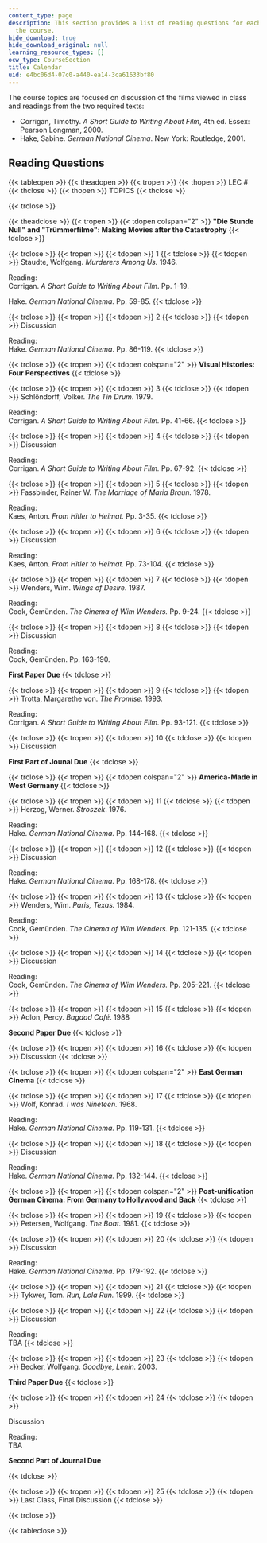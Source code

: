 ```yaml
---
content_type: page
description: This section provides a list of reading questions for each session of
  the course.
hide_download: true
hide_download_original: null
learning_resource_types: []
ocw_type: CourseSection
title: Calendar
uid: e4bc06d4-07c0-a440-ea14-3ca61633bf80
---
```


The course topics are focused on discussion of the films viewed in class and readings from the two required texts:

*   Corrigan, Timothy. _A Short Guide to Writing About Film_, 4th ed. Essex: Pearson Longman, 2000.
*   Hake, Sabine. _German National Cinema_. New York: Routledge, 2001.

Reading Questions
-----------------

{{< tableopen >}}
{{< theadopen >}}
{{< tropen >}}
{{< thopen >}}
LEC #
{{< thclose >}}
{{< thopen >}}
TOPICS
{{< thclose >}}

{{< trclose >}}

{{< theadclose >}}
{{< tropen >}}
{{< tdopen colspan="2" >}}
**"Die Stunde Null" and "Trümmerfilme": Making Movies after the Catastrophy**
{{< tdclose >}}

{{< trclose >}}
{{< tropen >}}
{{< tdopen >}}
1
{{< tdclose >}}
{{< tdopen >}}
Staudte, Wolfgang. _Murderers Among Us._ 1946.  
  
Reading:  
Corrigan. _A Short Guide to Writing About Film_. Pp. 1-19.  
  
Hake. _German National Cinema._ Pp. 59-85.
{{< tdclose >}}

{{< trclose >}}
{{< tropen >}}
{{< tdopen >}}
2
{{< tdclose >}}
{{< tdopen >}}
Discussion  
  
Reading:  
Hake. _German National Cinema_. Pp. 86-119.
{{< tdclose >}}

{{< trclose >}}
{{< tropen >}}
{{< tdopen colspan="2" >}}
**Visual Histories: Four Perspectives**
{{< tdclose >}}

{{< trclose >}}
{{< tropen >}}
{{< tdopen >}}
3
{{< tdclose >}}
{{< tdopen >}}
Schlöndorff, Volker. _The Tin Drum_. 1979.  
  
Reading:  
Corrigan. _A Short Guide to Writing About Film._ Pp. 41-66.
{{< tdclose >}}

{{< trclose >}}
{{< tropen >}}
{{< tdopen >}}
4
{{< tdclose >}}
{{< tdopen >}}
Discussion  
  
Reading:  
Corrigan. _A Short Guide to Writing About Film._ Pp. 67-92.
{{< tdclose >}}

{{< trclose >}}
{{< tropen >}}
{{< tdopen >}}
5
{{< tdclose >}}
{{< tdopen >}}
Fassbinder, Rainer W. _The Marriage of Maria Braun._ 1978.  
  
Reading:  
Kaes, Anton. _From Hitler to Heimat._ Pp. 3-35.
{{< tdclose >}}

{{< trclose >}}
{{< tropen >}}
{{< tdopen >}}
6
{{< tdclose >}}
{{< tdopen >}}
Discussion  
  
Reading:  
Kaes, Anton. _From Hitler to Heimat._ Pp. 73-104.
{{< tdclose >}}

{{< trclose >}}
{{< tropen >}}
{{< tdopen >}}
7
{{< tdclose >}}
{{< tdopen >}}
Wenders, Wim. _Wings of Desire._ 1987.  
  
Reading:  
Cook, Gemünden. _The Cinema of Wim Wenders._ Pp. 9-24.
{{< tdclose >}}

{{< trclose >}}
{{< tropen >}}
{{< tdopen >}}
8
{{< tdclose >}}
{{< tdopen >}}
Discussion  
  
Reading:  
Cook, Gemünden. Pp. 163-190.  
  
**First Paper Due**
{{< tdclose >}}

{{< trclose >}}
{{< tropen >}}
{{< tdopen >}}
9
{{< tdclose >}}
{{< tdopen >}}
Trotta, Margarethe von. _The Promise._ 1993.  
  
Reading:  
Corrigan. _A Short Guide to Writing About Film._ Pp. 93-121.
{{< tdclose >}}

{{< trclose >}}
{{< tropen >}}
{{< tdopen >}}
10
{{< tdclose >}}
{{< tdopen >}}
Discussion  
  
**First Part of Jounal Due**
{{< tdclose >}}

{{< trclose >}}
{{< tropen >}}
{{< tdopen colspan="2" >}}
**America-Made in West Germany**
{{< tdclose >}}

{{< trclose >}}
{{< tropen >}}
{{< tdopen >}}
11
{{< tdclose >}}
{{< tdopen >}}
Herzog, Werner. _Stroszek_. 1976.  
  
Reading:  
Hake. _German National Cinema._ Pp. 144-168.
{{< tdclose >}}

{{< trclose >}}
{{< tropen >}}
{{< tdopen >}}
12
{{< tdclose >}}
{{< tdopen >}}
Discussion  
  
Reading:  
Hake. _German National Cinema._ Pp. 168-178.
{{< tdclose >}}

{{< trclose >}}
{{< tropen >}}
{{< tdopen >}}
13
{{< tdclose >}}
{{< tdopen >}}
Wenders, Wim. _Paris, Texas._ 1984.  
  
Reading:  
Cook, Gemünden. _The Cinema of Wim Wenders._ Pp. 121-135.
{{< tdclose >}}

{{< trclose >}}
{{< tropen >}}
{{< tdopen >}}
14
{{< tdclose >}}
{{< tdopen >}}
Discussion  
  
Reading:  
Cook, Gemünden. _The Cinema of Wim Wenders._ Pp. 205-221.
{{< tdclose >}}

{{< trclose >}}
{{< tropen >}}
{{< tdopen >}}
15
{{< tdclose >}}
{{< tdopen >}}
Adlon, Percy. _Bagdad Café_. 1988  
  
**Second Paper Due**
{{< tdclose >}}

{{< trclose >}}
{{< tropen >}}
{{< tdopen >}}
16
{{< tdclose >}}
{{< tdopen >}}
Discussion
{{< tdclose >}}

{{< trclose >}}
{{< tropen >}}
{{< tdopen colspan="2" >}}
**East German Cinema**
{{< tdclose >}}

{{< trclose >}}
{{< tropen >}}
{{< tdopen >}}
17
{{< tdclose >}}
{{< tdopen >}}
Wolf, Konrad. _I was Nineteen._ 1968.  
  
Reading:  
Hake. _German National Cinema._ Pp. 119-131.
{{< tdclose >}}

{{< trclose >}}
{{< tropen >}}
{{< tdopen >}}
18
{{< tdclose >}}
{{< tdopen >}}
Discussion  
  
Reading:  
Hake. _German National Cinema._ Pp. 132-144.
{{< tdclose >}}

{{< trclose >}}
{{< tropen >}}
{{< tdopen colspan="2" >}}
**Post-unification German Cinema: From Germany to Hollywood and Back**
{{< tdclose >}}

{{< trclose >}}
{{< tropen >}}
{{< tdopen >}}
19
{{< tdclose >}}
{{< tdopen >}}
Petersen, Wolfgang. _The Boat._ 1981.
{{< tdclose >}}

{{< trclose >}}
{{< tropen >}}
{{< tdopen >}}
20
{{< tdclose >}}
{{< tdopen >}}
Discussion  
  
Reading:  
Hake. _German National Cinema._ Pp. 179-192.
{{< tdclose >}}

{{< trclose >}}
{{< tropen >}}
{{< tdopen >}}
21
{{< tdclose >}}
{{< tdopen >}}
Tykwer, Tom. _Run, Lola Run._ 1999.
{{< tdclose >}}

{{< trclose >}}
{{< tropen >}}
{{< tdopen >}}
22
{{< tdclose >}}
{{< tdopen >}}
Discussion  
  
Reading:  
TBA
{{< tdclose >}}

{{< trclose >}}
{{< tropen >}}
{{< tdopen >}}
23
{{< tdclose >}}
{{< tdopen >}}
Becker, Wolfgang. _Goodbye, Lenin._ 2003.  
  
**Third Paper Due**
{{< tdclose >}}

{{< trclose >}}
{{< tropen >}}
{{< tdopen >}}
24
{{< tdclose >}}
{{< tdopen >}}


Discussion  
  
Reading:  
TBA  
  
**Second Part of Journal Due**


{{< tdclose >}}

{{< trclose >}}
{{< tropen >}}
{{< tdopen >}}
25
{{< tdclose >}}
{{< tdopen >}}
Last Class, Final Discussion
{{< tdclose >}}

{{< trclose >}}

{{< tableclose >}}